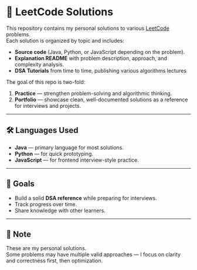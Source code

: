 # 🧩 LeetCode Solutions

This repository contains my personal solutions to various [LeetCode](https://leetcode.com/) problems.  
Each solution is organized by topic and includes:
- **Source code** (Java, Python, or JavaScript depending on the problem).
- **Explanation README** with problem description, approach, and complexity analysis.
- **DSA Tutorials** from time to time, publishing various algorithms lectures

The goal of this repo is two-fold:
1. **Practice** — strengthen problem-solving and algorithmic thinking.  
2. **Portfolio** — showcase clean, well-documented solutions as a reference for interviews and projects.  

---

## 🛠️ Languages Used
- **Java** — primary language for most solutions.  
- **Python** — for quick prototyping.  
- **JavaScript** — for frontend interview-style practice.

---

## 🎯 Goals
- Build a solid **DSA reference** while preparing for interviews.  
- Track progress over time.  
- Share knowledge with other learners.  

---

## 📌 Note
These are my personal solutions.  
Some problems may have multiple valid approaches — I focus on clarity and correctness first, then optimization.  
